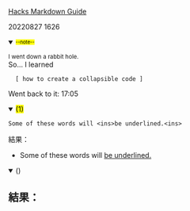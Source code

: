 [Hacks  Markdown Guide](https://www.markdownguide.org/hacks/)

20220827 1626
<details open>
<summary> <sup><sub><mark>--note--</mark></summary>
<p><sub>I went down a rabbit hole. </sub><br> So...
I learned 

      [ how to create a collapsible code ]

Went back to it: 17:05
<br>
</details>



<details open>
<summary><mark>(1) </summary>

    Some of these words will <ins>be underlined.<ins> 

結果：
- Some of these words will <ins> be underlined.<ins> 

</details>

<details open>
<summary>()</summary>

結果：
- 
</details>